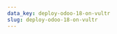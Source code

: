 ```yaml
---
data_key: deploy-odoo-18-on-vultr
slug: deploy-odoo-18-on-vultr
---
```


<!-- This is a PSEO page pointer file -->
<!-- It loads data from: _data/pages/deploy-odoo-18-on-vultr.yml -->
<!-- Rendered at: /guides/deploy-odoo-18-on-vultr/ -->

